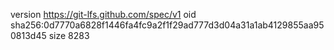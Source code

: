 version https://git-lfs.github.com/spec/v1
oid sha256:0d7770a6828f1446fa4fc9a2f1f29ad777d3d04a31a1ab4129855aa950813d45
size 8283
